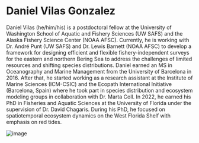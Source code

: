 # Daniel Vilas Gonzalez

Daniel Vilas (he/him/his) is a postdoctoral fellow at the University of Washington School of Aquatic and Fishery Sciences (UW SAFS) and the Alaska Fishery Science Center (NOAA AFSC). Currently, he is working with Dr. André Punt (UW SAFS) and Dr. Lewis Barnett (NOAA AFSC) to develop a framework for designing efficient and flexible fishery-independent surveys for the eastern and northern Bering Sea to address the challenges of limited resources and shifting species distributions. Daniel earned an MS in Oceanography and Marine Management from the University of Barcelona in 2016. After that, he started working as a research assistant at the Institute of Marine Sciences (ICM-CSIC) and the Ecopath International Initiative (Barcelona, Spain) where he took part in species distribution and ecosystem modeling groups in collaboration with Dr. Marta Coll. In 2022, he earned his PhD in Fisheries and Aquatic Sciences at the University of Florida under the supervision of Dr. David Chagaris. During his PhD, he focused on spatiotemporal ecosystem dynamics on the West Florida Shelf with emphasis on red tides.

![image](https://user-images.githubusercontent.com/11243119/196561535-ec5d31d4-6084-4e65-8bc7-4705c57d49b4.png)
